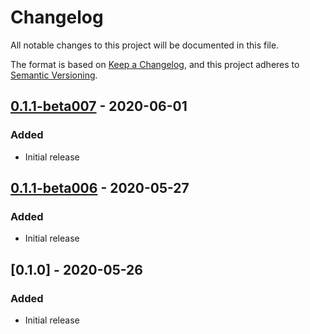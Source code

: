 # Changelog

All notable changes to this project will be documented in this file.

The format is based on [Keep a Changelog](https://keepachangelog.com/en/1.0.0/),
and this project adheres to [Semantic Versioning](https://semver.org/spec/v2.0.0.html).

## [0.1.1-beta007] - 2020-06-01

### Added
- Initial release

## [0.1.1-beta006] - 2020-05-27

### Added
- Initial release

## [0.1.0] - 2020-05-26

### Added
- Initial release

[Unreleased]: https://github.com/BinaryDefense/JsonWrapper/compare/v0.1.1-beta007...HEAD
[0.1.1-beta007]: https://github.com/BinaryDefense/JsonWrapper/compare/v0.1.0...v0.1.1-beta007
[0.1.1-beta006]: https://github.com/BinaryDefense/JsonWrapper/compare/v0.1.0...v0.1.1-beta006
[0.1.0-beta005]: https://github.com/BinaryDefense/JsonWrapper/releases/tag/v0.1.0-beta005
[0.1.0-beta004]: https://github.com/BinaryDefense/JsonWrapper/releases/tag/v0.1.0-beta004
[0.1.0-beta003]: https://github.com/BinaryDefense/JsonWrapper/releases/tag/v0.1.0-beta003
[0.1.0-beta002]: https://github.com/BinaryDefense/JsonWrapper/releases/tag/v0.1.0-beta002
[0.1.0-beta001]: https://github.com/BinaryDefense/JsonWrapper/releases/tag/v0.1.0-beta001

